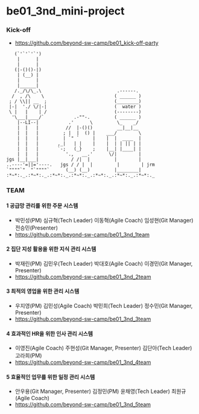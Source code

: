 # be01_3nd_mini-project

### Kick-off
- https://github.com/beyond-sw-camp/be01_kick-off-party

```
   (`'`'`'`')
    |      |
    |      |
   (|-()()-|)
    | (__) |
    |      |
    |______|
   /._/\/\_.\                            .------.
  /  , /\    \                          ( ______ )
 ; / \\|| __  ;                         (________)
 |-|  './ \/|-|                         (  water )
 \ |   |    | /                         (--------)
  '\___|____/`           .-""-.         ( ______ )
    |--LI--|           .'      \         \_    _/
    |  |   |          //  |-()()         __|__|__
    |  |   |         ; |  |  () |    ___/        \
    |  |   |         | `" `     |    |  |  ____  |
    |  |   |       ,_|   | |    |    |  | | || | |
    |  |   |       `-;   (_}    ;    |__| |____| |
    |  |   |          '.,   __.'      \/|        |
jgs |__|___|            / /|  |         |        |
..----'=||='----.   jgs / / |  |         |        | jrm
`""""`"  "`""""`      (__) (__)         |________|
:*~*:._.:*~*:._.:*~*:._.:*~*:._.:*~*:._.:*~*:._.:*~*:._
```

### TEAM

#### 1 공급망 관리를 위한 주문 시스템
- 박민성(PM) 심규혁(Tech Leader) 이동혁(Agile Coach) 임성현(Git Manager) 전승민(Presenter)
- https://github.com/beyond-sw-camp/be01_3nd_1team

#### 2 집단 지성 활용을 위한 지식 관리 시스템
- 박재린(PM) 김민우(Tech Leader) 박대호(Agile Coach)  이경민(Git Manager, Presenter)
- https://github.com/beyond-sw-camp/be01_3nd_2team

#### 3 최적의 영업을 위한 관리 시스템
- 우지영(PM) 김민성(Agile Coach) 박민희(Tech Leader)  정수민(Git Manager, Presenter)
- https://github.com/beyond-sw-camp/be01_3nd_3team

#### 4 효과적인 HR을 위한 인사 관리 시스템
- 이영진(Agile Coach) 주현성(Git Manager, Presenter) 김단아(Tech Leader) 고라희(PM)
- https://github.com/beyond-sw-camp/be01_3nd_4team

#### 5 효율적인 업무를 위한 일정 관리 시스템
- 안우용(Git Manager, Presenter) 김정민(PM) 윤채영(Tech Leader) 최원규(Agile Coach)
- https://github.com/beyond-sw-camp/be01_3nd_5team
